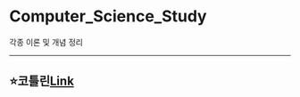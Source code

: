 # Computer_Science_Study
각종 이론 및 개념 정리

---
## ⭐️코틀린[Link](https://github.com/JoonBro/Computer_Science_Study/tree/main/Kotlin)
</br>
